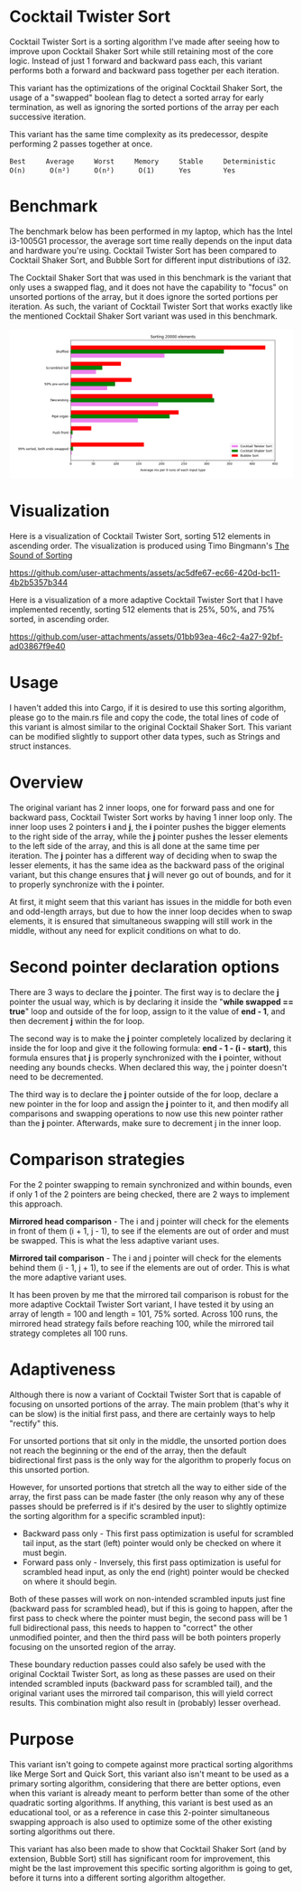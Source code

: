 # Cocktail Twister Sort
Cocktail Twister Sort is a sorting algorithm I've made after seeing how to improve upon Cocktail Shaker Sort while still retaining most of the core logic. 
Instead of just 1 forward and backward pass each, this variant performs both a forward and backward pass together per each iteration.

This variant has the optimizations of the original Cocktail Shaker Sort, the usage of a "swapped" boolean flag to detect a sorted array for early termination, as well as ignoring the sorted portions of the array per each successive iteration.

This variant has the same time complexity as its predecessor, despite performing 2 passes together at once.
```
Best     Average     Worst     Memory     Stable     Deterministic
O(n)      O(n²)      O(n²)      O(1)      Yes        Yes
```
# Benchmark
The benchmark below has been performed in my laptop, which has the Intel i3-1005G1 processor, the average sort time really depends on the input data and hardware you're using.
Cocktail Twister Sort has been compared to Cocktail Shaker Sort, and Bubble Sort for different input distributions of i32.

The Cocktail Shaker Sort that was used in this benchmark is the variant that only uses a swapped flag, and it does not have the capability to "focus" on unsorted portions of the array, but it does ignore the sorted portions per iteration. As such, the variant of Cocktail Twister Sort that works exactly like the mentioned Cocktail Shaker Sort variant was used in this benchmark.

![alt text](https://github.com/Unbreakable-Syntax/cocktail_twister_sort/blob/main/bars_2.png?raw=true)

# Visualization
Here is a visualization of Cocktail Twister Sort, sorting 512 elements in ascending order. The visualization is produced using Timo Bingmann's [The Sound of Sorting](https://github.com/bingmann/sound-of-sorting/)

https://github.com/user-attachments/assets/ac5dfe67-ec66-420d-bc11-4b2b5357b344

Here is a visualization of a more adaptive Cocktail Twister Sort that I have implemented recently, sorting 512 elements that is 25%, 50%, and 75% sorted, in ascending order.

https://github.com/user-attachments/assets/01bb93ea-46c2-4a27-92bf-ad03867f9e40

# Usage
I haven't added this into Cargo, if it is desired to use this sorting algorithm, please go to the main.rs file and copy the code, the total lines of code of this variant is almost similar to the original Cocktail Shaker Sort. This variant can be modified slightly to support other data types, such as Strings and struct instances.

# Overview
The original variant has 2 inner loops, one for forward pass and one for backward pass, Cocktail Twister Sort works by having 1 inner loop only. The inner loop uses 2 pointers **i** and **j**, the **i** pointer pushes the bigger elements to the right side of the array, while the **j** pointer pushes the lesser elements to the left side of the array, and this is all done at the same time per iteration. The **j** pointer has a different way of deciding when to swap the lesser elements, it has the same idea as the backward pass of the original variant, but this change ensures that **j** will never go out of bounds, and for it to properly synchronize with the **i** pointer.

At first, it might seem that this variant has issues in the middle for both even and odd-length arrays, but due to how the inner loop decides when to swap elements, it is ensured that simultaneous swapping will still work in the middle, without any need for explicit conditions on what to do.

# Second pointer declaration options
There are 3 ways to declare the **j** pointer. The first way is to declare the **j** pointer the usual way, which is by declaring it inside the "**while swapped == true**" loop and outside of the for loop, assign to it the value of **end - 1**, and then decrement **j** within the for loop. 

The second way is to make the **j** pointer completely localized by declaring it inside the for loop and give it the following formula: **end - 1 - (i - start)**, this formula ensures that **j** is properly synchronized with the **i** pointer, without needing any bounds checks. When declared this way, the j pointer doesn't need to be decremented.

The third way is to declare the **j** pointer outside of the for loop, declare a new pointer in the for loop and assign the **j** pointer to it, and then modify all comparisons and swapping operations to now use this new pointer rather than the **j** pointer. Afterwards, make sure to decrement j in the inner loop.

# Comparison strategies
For the 2 pointer swapping to remain synchronized and within bounds, even if only 1 of the 2 pointers are being checked, there are 2 ways to implement this approach.

**Mirrored head comparison** - The i and j pointer will check for the elements in front of them (i + 1, j - 1), to see if the elements are out of order and must be swapped. This is what the less adaptive variant uses.

**Mirrored tail comparison** - The i and j pointer will check for the elements behind them (i - 1, j + 1), to see if the elements are out of order. This is what the more adaptive variant uses.

It has been proven by me that the mirrored tail comparison is robust for the more adaptive Cocktail Twister Sort variant, I have tested it by using an array of length = 100 and length = 101, 75% sorted. Across 100 runs, the mirrored head strategy fails before reaching 100, while the mirrored tail strategy completes all 100 runs.

# Adaptiveness
Although there is now a variant of Cocktail Twister Sort that is capable of focusing on unsorted portions of the array. The main problem (that's why it can be slow) is the initial first pass, and there are certainly ways to help "rectify" this.

For unsorted portions that sit only in the middle, the unsorted portion does not reach the beginning or the end of the array, then the default bidirectional first pass is the only way for the algorithm to properly focus on this unsorted portion.

However, for unsorted portions that stretch all the way to either side of the array, the first pass can be made faster (the only reason why any of these passes should be preferred is if it's desired by the user to slightly optimize the sorting algorithm for a specific scrambled input):
* Backward pass only - This first pass optimization is useful for scrambled tail input, as the start (left) pointer would only be checked on where it must begin.
* Forward pass only - Inversely, this first pass optimization is useful for scrambled head input, as only the end (right) pointer would be checked on where it should begin.

Both of these passes will work on non-intended scrambled inputs just fine (backward pass for scrambled head), but if this is going to happen, after the first pass to check where the pointer must begin, the second pass will be 1 full bidirectional pass, this needs to happen to "correct" the other unmodified pointer, and then the third pass will be both pointers properly focusing on the unsorted region of the array.

These boundary reduction passes could also safely be used with the original Cocktail Twister Sort, as long as these passes are used on their intended scrambled inputs (backward pass for scrambled tail), and the original variant uses the mirrored tail comparison, this will yield correct results. This combination might also result in (probably) lesser overhead.

# Purpose
This variant isn't going to compete against more practical sorting algorithms like Merge Sort and Quick Sort, this variant also isn't meant to be used as a
primary sorting algorithm, considering that there are better options, even when this variant is already meant to perform better than some of the other quadratic
sorting algorithms. If anything, this variant is best used as an educational tool, or as a reference in case this 2-pointer simultaneous swapping approach
is also used to optimize some of the other existing sorting algorithms out there.

This variant has also been made to show that Cocktail Shaker Sort (and by extension, Bubble Sort) still has significant room for improvement, this might be the last improvement this specific sorting algorithm is going to get, before it turns into a different sorting algorithm altogether.
